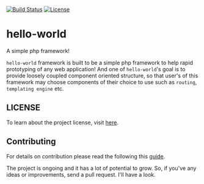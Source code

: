 [![Build Status](https://img.shields.io/circleci/build/gh/reyadussalahin/hello-world-framework/master?style=flat-square)](https://circleci.com/gh/reyadussalahin/hello-world-framework/tree/master)
[![License](https://img.shields.io/github/license/reyadussalahin/hello-world-framework?color=teal&style=flat-square)](https://github.com/reyadussalahin/hello-world-framework/blob/master/LICENSE)

# hello-world
A simple php framework!  
  
`hello-world` framework is built to be a simple php framework to help rapid prototyping of any web application! And one of `hello-world`'s goal is to provide loosely coupled component oriented structure, so that user's of this framework may choose components of their choice to use such as `routing`, `templating engine` etc.

## LICENSE
To learn about the project license, visit [here](https://github.com/reyadussalahin/hello-world-framework/blob/master/LICENSE).

## Contributing
For details on contribution please read the following this [guide](https://github.com/reyadussalahin/hello-world-framework/blob/master/CONTRIBUTING.md).  
  
The project is ongoing and it has a lot of potential to grow. So, if you've any ideas or improvements, send a pull request. I'll have a look.
